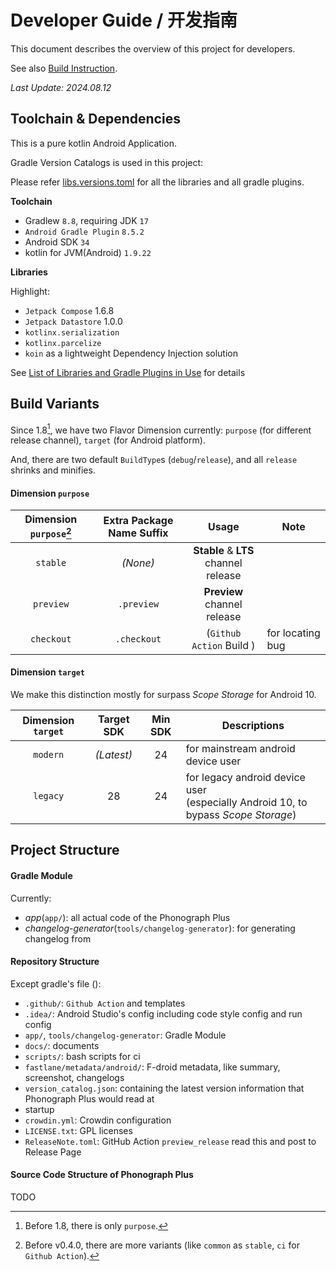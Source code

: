 # **Developer Guide** / **开发指南**

This document describes the overview of this project for developers.

See also [Build Instruction](./Build_Instructions.md).

_Last Update: 2024.08.12_

## Toolchain & Dependencies

This is a pure kotlin Android Application.

Gradle Version Catalogs is used in this project:

Please refer [libs.versions.toml](../gradle/libs.versions.toml) for all the libraries and all gradle plugins.

**Toolchain**

- Gradlew `8.8`, requiring JDK `17`
- `Android Gradle Plugin` `8.5.2`
- Android SDK `34`
- kotlin for JVM(Android) `1.9.22`

**Libraries**

Highlight:

- `Jetpack Compose` 1.6.8
- `Jetpack Datastore` 1.0.0
- `kotlinx.serialization`
- `kotlinx.parcelize`
- `koin` as a lightweight Dependency Injection solution

See [List of Libraries and Gradle Plugins in Use](./List_of_Libraries.md) for details

## Build Variants

Since 1.8[^1], we have two Flavor Dimension currently: `purpose` (for different release channel), `target` (for Android platform).

And, there are two default `BuildType`s (`debug`/`release`), and all `release` shrinks and minifies.

[^1]: Before 1.8, there is only `purpose`.

#### Dimension `purpose`

| Dimension `purpose`[^2] | Extra Package Name Suffix |                   Usage                   | Note             |
|:-----------------------:|:-------------------------:|:-----------------------------------------:|------------------|
|        `stable`         |         _(None)_          | **Stable** & **LTS**<br/> channel release |                  |
|        `preview`        |        `.preview`         |     **Preview**<br/> channel release      |                  |
|       `checkout`        |        `.checkout`        |         (`Github Action` Build )          | for locating bug |

[^2]: Before v0.4.0, there are more variants (like `common` as `stable`, `ci` for `Github Action`).

#### Dimension `target`

We make this distinction mostly for surpass _Scope Storage_ for Android 10.

| Dimension `target` | Target SDK | Min SDK | Descriptions                                                                           |
|:------------------:|:----------:|:-------:|----------------------------------------------------------------------------------------|
|      `modern`      | _(Latest)_ |   24    | for mainstream android device user                                                     |
|      `legacy`      |     28     |   24    | for legacy android device user <br/>(especially Android 10, to bypass _Scope Storage_) |

## Project Structure

#### Gradle Module

Currently:

- _app_(`app/`): all actual code of the Phonograph Plus
- _changelog-generator_(`tools/changelog-generator`): for generating changelog from

#### Repository Structure

Except gradle's file ():

- `.github/`: `Github Action` and templates
- `.idea/`: Android Studio's config including code style config and run config
- `app/`, `tools/changelog-generator`: Gradle Module
- `docs/`: documents
- `scripts/`: bash scripts for ci
- `fastlane/metadata/android/`: F-droid metadata, like summary, screenshot, changelogs
- `version_catalog.json`: containing the latest version information that Phonograph Plus would read at
- startup
- `crowdin.yml`: Crowdin configuration
- `LICENSE.txt`: GPL licenses
- `ReleaseNote.toml`: GitHub Action `preview_release` read this and post to Release Page

#### Source Code Structure of Phonograph Plus

TODO

